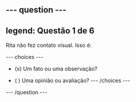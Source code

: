 --- question ---
---
legend: Questão 1 de 6
---

Rita não fez contato visual. Isso é:

--- choices ---
- (x) Um fato ou uma observação?

- ( ) Uma opinião ou avaliação?
--- /choices ---

--- /question ---
